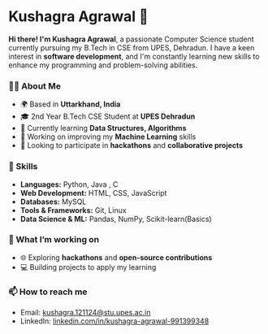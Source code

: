 # Kushagra Agrawal 👋

**Hi there! I'm Kushagra Agrawal**, a passionate Computer Science student currently pursuing my B.Tech in CSE from UPES, Dehradun. I have a keen interest in **software development**, and I'm constantly learning new skills to enhance my programming and problem-solving abilities.

### 👨‍💻 About Me

- 🌍 Based in **Uttarkhand, India**
- 🎓 2nd Year B.Tech CSE Student at **UPES Dehradun**
- 🌱 Currently learning **Data Structures, Algorithms**
- 🎯 Working on improving my **Machine Learning** skills
- 💼 Looking to participate in **hackathons** and **collaborative projects**

### 💼 Skills

- **Languages:** Python, Java , C
- **Web Development:** HTML, CSS, JavaScript
- **Databases:** MySQL
- **Tools & Frameworks:** Git, Linux
- **Data Science & ML:** Pandas, NumPy, Scikit-learn(Basics)

### 🔭 What I’m working on

- 🌐 Exploring **hackathons** and **open-source contributions**
- 💻 Building projects to apply my learning

### 📫 How to reach me

- Email: [kushagra.121124@stu.upes.ac.in](mailto:Kushagra.121124@stu.upes.ac.in)
- LinkedIn: [linkedin.com/in/kushagra-agrawal-991399348](https://www.linkedin.com/in/kushagra-agrawal-991399348/)
